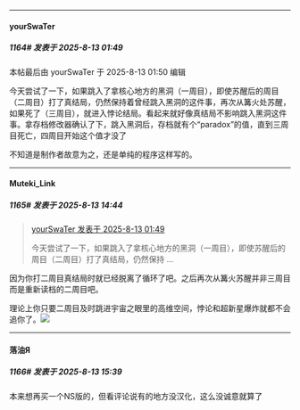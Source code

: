 ﻿
*****

####  yourSwaTer  
##### 1164#       发表于 2025-8-13 01:49

 本帖最后由 yourSwaTer 于 2025-8-13 01:50 编辑 

今天尝试了一下，如果跳入了拿核心地方的黑洞（一周目），即使苏醒后的周目（二周目）打了真结局，仍然保持着曾经跳入黑洞的这件事，再次从篝火处苏醒，如果死了（三周目），就进入悖论结局。看起来就好像真结局不影响跳入黑洞这件事。拿存档修改器确认了下，跳入黑洞后，存档就有个“paradox”的值，直到三周目死亡，四周目开始这个值才没了

不知道是制作者故意为之，还是单纯的程序这样写的。


*****

####  Muteki_Link  
##### 1165#       发表于 2025-8-13 14:44

<blockquote><a href="httphttps://stage1st.com/2b/forum.php?mod=redirect&amp;goto=findpost&amp;pid=68257035&amp;ptid=1992654" target="_blank">yourSwaTer 发表于 2025-8-13 01:49</a>

今天尝试了一下，如果跳入了拿核心地方的黑洞（一周目），即使苏醒后的周目（二周目）打了真结局，仍然保持 ...</blockquote>
因为你打二周目真结局时就已经脱离了循环了吧。之后再次从篝火苏醒并非三周目而是重新读档的二周目吧。

理论上你只要二周目及时跳进宇宙之眼里的高维空间，悖论和超新星爆炸就都不会追你了。<img src="https://static.stage1st.com/image/smiley/face2017/021.png" referrerpolicy="no-referrer">


*****

####  落油Я  
##### 1166#       发表于 2025-8-13 15:39

本来想再买一个NS版的，但看评论说有的地方没汉化，这么没诚意就算了

